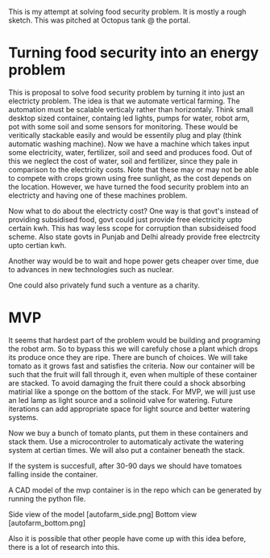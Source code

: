This is my attempt at solving food security problem. It is mostly a rough sketch. This was pitched at Octopus tank @ the portal.

# Turning food security into an energy problem

This is proposal to solve food security problem by turning it into just an electricty problem. The idea is that we automate vertical farming. The automation must be scalable verticaly rather than horizontaly. Think small desktop sized container, containg led lights, pumps for water, robot arm, pot with some soil and some sensors for monitoring. These would be veritically stackable easily and would be essentily plug and play (think automatic washing machine). Now we have a machine which takes input some electricity, water, fertilizer, soil and seed and produces food. Out of this we neglect the cost of water, soil and fertilizer, since they pale in comparison to the electricity costs. Note that these may or may not be able to compete with crops grown using free sunlight, as the cost depends on the location. However, we have turned the food security problem into an electricty and having one of these machines problem.

Now what to do about the electricty cost? One way is that govt's instead of providing subsidised food, govt could just provide free electricity upto certain kwh. This has way less scope for corruption than subsideised food scheme. Also state govts in Punjab and Delhi already provide free electrcity upto certian kwh.

Another way would be to wait and hope power gets cheaper over time, due to advances in new technologies such as nuclear.

One could also privately fund such a venture as a charity.

# MVP

It seems that hardest part of the problem would be building and programing the robot arm. So to bypass this we will carefuly chose a plant which drops its produce once they are ripe. There are bunch of choices. We will take tomato as it grows fast and satisfies the criteria. Now our container will be such that the fruit will fall through it, even when multiple of these container are stacked. To avoid damaging the fruit there could a shock absorbing matirial like a sponge on the bottom of the stack.
For MVP, we will just use an led lamp as light source and a solinoid valve for watering. Future iterations can add appropriate space for light source and better watering systems.

Now we buy a bunch of tomato plants, put them in these containers and stack them. Use a microcontroler to automaticaly activate the watering system at certian times. We will also put a container beneath the stack.

If the system is succesfull, after 30-90 days we should have tomatoes falling inside the container.

A CAD model of the mvp container is in the repo which can be generated by running the python file.

Side view of the model
[autofarm_side.png]
Bottom view
[autofarm_bottom.png]

Also it is possible that other people have come up with this idea before, there is a lot of research into this.
